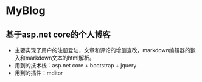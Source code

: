 # MyBlog
## 基于asp.net core的个人博客
- 主要实现了用户的注册登陆，文章和评论的增删查改，markdown编辑器的嵌入和markdown文本的html解析。
- 用到的技术栈：asp.net core + bootstrap + jquery
- 用到的插件：mditor
